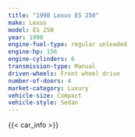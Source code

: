 ```yaml
---
title: "1990 Lexus ES 250"
make: Lexus
model: ES 250
year: 1990
engine-fuel-type: regular unleaded
engine-hp: 156
engine-cylinders: 6
transmission-type: Manual
driven-wheels: Front wheel drive
number-of-doors: 4
market-category: Luxury
vehicle-size: Compact
vehicle-style: Sedan
---
```


{{< car_info >}}
